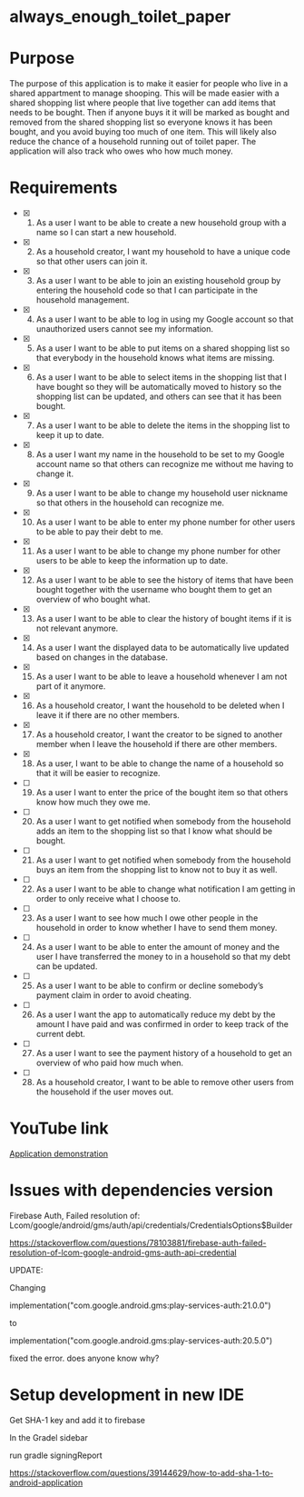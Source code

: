 # always_enough_toilet_paper


# Purpose
The purpose of this application is to make it easier for people who live in a shared appartment to manage shooping. This will be made easier with a shared shopping list where people that live together can add items that needs to be bought. Then if anyone buys it it will be marked as bought and removed from the shared shopping list so everyone knows it has been bought, and you avoid buying too much of one item. This will likely also reduce the chance of a household running out of toilet paper. The application will also track who owes who how much money.

# Requirements
- [x] 1. As a user I want to be able to create a new household group with a name so I can start a new household. 
- [x] 2. As a household creator, I want my household to have a unique code so that other users can join it. 
- [x] 3. As a user I want to be able to join an existing household group by entering the household code so that I can participate in the household management. 
- [x] 4. As a user I want to be able to log in using my Google account so that unauthorized users cannot see my information. 
- [x] 5. As a user I want to be able to put items on a shared shopping list so that everybody in the household knows what items are missing. 
- [x] 6. As a user I want to be able to select items in the shopping list that I have bought so they will be automatically moved to history so the shopping list can be updated, and others can see that it has been bought.
- [x] 7. As a user I want to be able to delete the items in the shopping list to keep it up to date. 
- [x] 8. As a user I want my name in the household to be set to my Google account name so that others can recognize me without me having to change it.  
- [x] 9. As a user I want to be able to change my household user nickname so that others in the household can recognize me. 
- [x] 10. As a user I want to be able to enter my phone number for other users to be able to pay their debt to me. 
- [x] 11. As a user I want to be able to change my phone number for other users to be able to keep the information up to date. 
- [x] 12. As a user I want to be able to see the history of items that have been bought together with the username who bought them to get an overview of who bought what. 
- [x] 13. As a user I want to be able to clear the history of bought items if it is not relevant anymore. 
- [x] 14. As a user I want the displayed data to be automatically live updated based on changes in the database. 
- [x] 15. As a user I want to be able to leave a household whenever I am not part of it anymore.
- [x] 16. As a household creator, I want the household to be deleted when I leave it if there are no other members. 
- [x] 17. As a household creator, I want the creator to be signed to another member when I leave the household if there are other members.
- [x] 18. As a user, I want to be able to change the name of a household so that it will be easier to recognize. 
- [ ] 19. As a user I want to enter the price of the bought item so that others know how much they owe me.
- [ ] 20. As a user I want to get notified when somebody from the household adds an item to the shopping list so that I know what should be bought. 
- [ ] 21. As a user I want to get notified when somebody from the household buys an item from the shopping list to know not to buy it as well. 
- [ ] 22. As a user I want to be able to change what notification I am getting in order to only receive what I choose to. 
- [ ] 23. As a user I want to see how much I owe other people in the household in order to know whether I have to send them money. 
- [ ] 24. As a user I want to be able to enter the amount of money and the user I have transferred the money to in a household so that my debt can be updated.
- [ ] 25. As a user I want to be able to confirm or decline somebody’s payment claim in order to avoid cheating. 
- [ ] 26. As a user I want the app to automatically reduce my debt by the amount I have paid and was confirmed in order to keep track of the current debt. 
- [ ] 27. As a user I want to see the payment history of a household to get an overview of who paid how much when.
- [ ] 28. As a household creator, I want to be able to remove other users from the household if the user moves out.

# YouTube link
[Application demonstration](https://www.youtube.com/watch?v=S-mbcxoQDX4)

# Issues with dependencies version

Firebase Auth, Failed resolution of: Lcom/google/android/gms/auth/api/credentials/CredentialsOptions$Builder

https://stackoverflow.com/questions/78103881/firebase-auth-failed-resolution-of-lcom-google-android-gms-auth-api-credential

UPDATE:

Changing

implementation("com.google.android.gms:play-services-auth:21.0.0")

to

implementation("com.google.android.gms:play-services-auth:20.5.0")

fixed the error. does anyone know why?


# Setup development in new IDE

Get SHA-1 key and add it to firebase

In the Gradel sidebar

run gradle signingReport

https://stackoverflow.com/questions/39144629/how-to-add-sha-1-to-android-application
